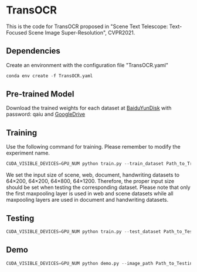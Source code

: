 # TransOCR

This is the code for TransOCR proposed in "Scene Text Telescope: Text-Focused Scene Image Super-Resolution", CVPR2021.

## Dependencies
Create an environment with the configuration file "TransOCR.yaml"
```python
conda env create -f TransOCR.yaml
```

## Pre-trained Model
Download the trained weights for each dataset at [BaiduYunDisk](https://pan.baidu.com/s/1SGuFrmNvim259FcwmuCyog) with password: qaiu and [GoogleDrive](https://drive.google.com/drive/folders/1j8mijsRfhfnj_-4fJ7hEU5HMf9RbaZ94?usp=sharing)


## Training
Use the following command for training. Please remember to modify the experiment name.
```python
CUDA_VISIBLE_DEVICES=GPU_NUM python train.py --train_dataset Path_to_Training_Dataset --test_dataset Path_to_Testing_Dataset --alpha_path Path_to_Alphabet_File --exp_name EXP_NAME --dataset TYPE_OF_DATASET
```

We set the input size of scene, web, document, handwriting datasets to 64×200, 64×200, 64×800, 64×1200. Therefore, the proper input size should be set when testing the corresponding dataset. Please note that only the first maxpooling layer is used in web and scene datasets while all maxpooling layers are used in document and handwriting datasets.
## Testing
```python
CUDA_VISIBLE_DEVICES=GPU_NUM python train.py --test_dataset Path_to_Test_Dataset --imageH Height_of_Input_Image --imageW Width_of_Input_Image --alpha_path Path_to_Alphabet_File --exp_name EXP_NAME --resume YOUR_MODEL --dataset TYPE_OF_DATASET --test_only
```

## Demo
```python
CUDA_VISIBLE_DEVICES=GPU_NUM python demo.py --image_path Path_to_Testing_Image --imageH Height_of_Input_Image --imageW Width_of_Input_Image --alpha_path Path_to_Alphabet_File --resume YOUR_MODEL --dataset TYPE_OF_DATASET
```
